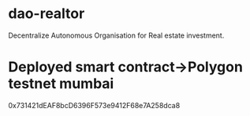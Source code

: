 # dao-realtor
Decentralize Autonomous Organisation for Real estate investment. 

# Deployed smart contract->Polygon testnet mumbai
0x731421dEAF8bcD6396F573e9412F68e7A258dca8
